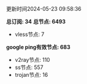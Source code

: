 更新时间2024-05-23 09:58:36

**总订阅: 34**
**总节点: 6493**
- vless节点: 7

**google ping有效节点: 683**
- v2ray节点: 110
- ss节点: 557
- trojan节点: 16
